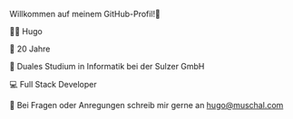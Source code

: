 Willkommen auf meinem GitHub-Profil!👋 

👨‍💻 Hugo

🎂 20 Jahre

📘 Duales Studium in Informatik bei der Sulzer GmbH

💻 Full Stack Developer

📧 Bei Fragen oder Anregungen schreib mir gerne an hugo@muschal.com
<!---
hugomuschal/hugomuschal is a ✨ special ✨ repository because its `README.md` (this file) appears on your GitHub profile.
You can click the Preview link to take a look at your changes.
--->